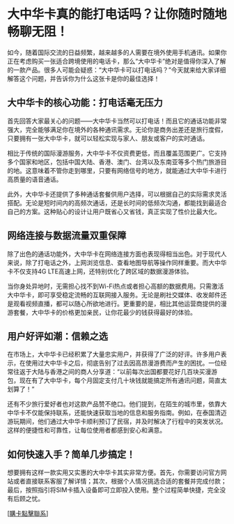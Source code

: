 # 大中华卡真的能打电话吗？让你随时随地畅聊无阻！

如今，随着国际交流的日益频繁，越来越多的人需要在境外使用手机通讯。如果你正在考虑购买一张适合跨境使用的电话卡，那么“大中华卡”绝对是值得你深入了解的一款产品。很多人可能会疑惑：“大中华卡可以打电话吗？”今天就来给大家详细解答这个问题，并告诉你为什么这张卡是你的最佳选择！

## 大中华卡的核心功能：打电话毫无压力

首先回答大家最关心的问题——大中华卡当然可以打电话！而且它的通话功能非常强大，完全能够满足你在境外的各种通讯需求。无论你是商务出差还是旅行度假，只要拥有一张大中华卡，就可以轻松实现与家人、朋友或客户的实时通话。

相比于传统的国际漫游服务，大中华卡不仅资费更低，而且覆盖范围更广。它支持多个国家和地区，包括中国大陆、香港、澳门、台湾以及东南亚等多个热门旅游目的地。这意味着不管你走到哪里，只要有网络信号的地方，就能通过大中华卡进行高质量的语音通话。

此外，大中华卡还提供了多种通话套餐供用户选择，可以根据自己的实际需求灵活搭配。无论是短时间内的高频次通话，还是长时间的低频次沟通，都能找到最适合自己的方案。这种贴心的设计让用户既省心又省钱，真正实现了性价比最大化。

## 网络连接与数据流量双重保障

除了出色的通话功能外，大中华卡在网络连接方面也表现得相当出色。对于现代人来说，除了打电话之外，上网浏览信息、查看地图导航等操作同样重要。而大中华卡不仅支持4G LTE高速上网，还特别优化了跨区域的数据漫游体验。

当你身处异地时，无需担心找不到Wi-Fi热点或者担心高额的数据费用。只需激活大中华卡，即可享受稳定流畅的互联网接入服务。无论是刷社交媒体、收发邮件还是观看视频直播，都可以随心所欲地进行。更重要的是，相比其他运营商提供的漫游套餐，大中华卡的价格更加亲民，让你花最少的钱获得最好的体验。

## 用户好评如潮：信赖之选

在市场上，大中华卡已经积累了大量忠实用户，并获得了广泛的好评。许多用户表示，在使用过大中华卡之后，彻底告别了过去因高昂漫游费而产生的困扰。一位经常往返于大陆与香港之间的商人分享道：“以前每次出国都要花好几百块买漫游包，现在有了大中华卡，每个月固定支付几十块钱就能搞定所有通讯问题，简直太划算了！”

还有不少旅行爱好者也对这款产品赞不绝口。他们提到，在陌生的城市里，依靠大中华卡不仅能保持联系，还能快速获取当地的信息和服务指南。例如，在泰国清迈游玩期间，他们通过大中华卡顺利预订了民宿，并及时解决了行程中的突发状况。这样的便捷性和可靠性，让每位使用者都感到安心和满意。

## 如何快速入手？简单几步搞定！

想要拥有这样一款实用又实惠的大中华卡其实非常方便。首先，你需要访问官方网站或者直接联系客服了解详情；其次，根据个人情况挑选合适的套餐并完成付款；最后，按照指引将SIM卡插入设备即可立即投入使用。整个过程简单快捷，完全没有后顾之忧。

[[購卡點擊聯系](https://t.me/s/esim1088)]